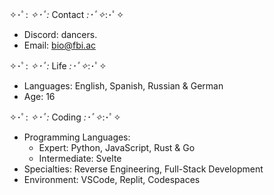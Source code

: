 ✧･ﾟ: *✧･ﾟ:*  Contact  *:･ﾟ✧*:･ﾟ✧
- Discord: dancers.
- Email: bio@fbi.ac

✧･ﾟ: *✧･ﾟ:*  Life  *:･ﾟ✧*:･ﾟ✧
- Languages: English, Spanish, Russian & German
- Age: 16

✧･ﾟ: *✧･ﾟ:*  Coding  *:･ﾟ✧*:･ﾟ✧
- Programming Languages:
     - Expert: Python, JavaScript, Rust & Go
     - Intermediate: Svelte
- Specialties: Reverse Engineering, Full-Stack Development
- Environment: VSCode, Replit, Codespaces
